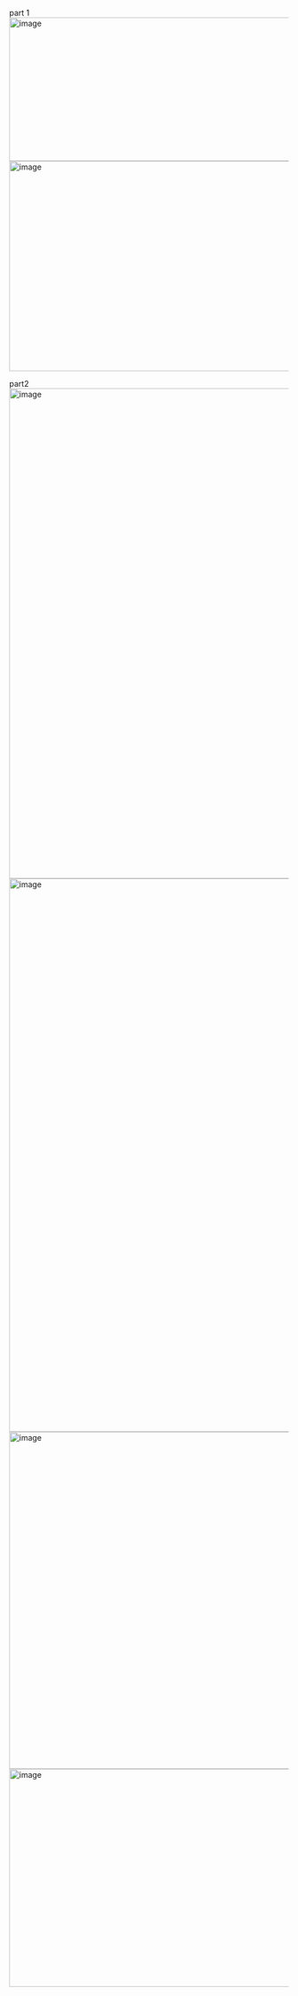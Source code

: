 part 1
<img width="799" height="259" alt="image" src="https://github.com/user-attachments/assets/6f4ebb90-7a4f-45c5-a91c-2f7ad1264dbb" />
<img width="788" height="379" alt="image" src="https://github.com/user-attachments/assets/e04e344b-5562-4b8e-8cb2-0eec9529005f" />

part2 
<img width="1919" height="884" alt="image" src="https://github.com/user-attachments/assets/78d45109-11d9-47da-95a9-c199eeedfb02" />
<img width="1917" height="998" alt="image" src="https://github.com/user-attachments/assets/951f07af-7db4-421c-ad69-1605fba9ba2d" />
<img width="1452" height="608" alt="image" src="https://github.com/user-attachments/assets/92ab2645-f747-41a1-87d8-71dd02944eb5" />
<img width="626" height="393" alt="image" src="https://github.com/user-attachments/assets/2f229864-19fc-4aa3-94c7-7062c7135d55" />
